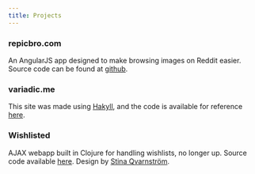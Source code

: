 ```yaml
---
title: Projects
---
```


### repicbro.com

An AngularJS app designed to make browsing images on Reddit easier. Source code can be found at [github][repicbro].

### variadic.me

This site was made using [Hakyll][hakyll], and the code is available for reference [here][variadicgh].

### Wishlisted

AJAX webapp built in Clojure for handling wishlists, no longer up. Source code available [here][wlgithub]. Design by [Stina Qvarnström][stinaq].

[stinaq]: http://stinaq.me
[wlgithub]: https://github.com/eakron/wishlisted
[hakyll]: http://jaspervdj.be/hakyll/
[variadicgh]: https://github.com/eakron/variadic.me
[repicbro]: https://github.com/eakron/repicbro.com
